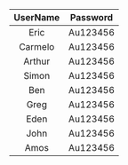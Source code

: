 
| UserName | Password |
| :---: | :---: |
| Eric | Au123456 |
| Carmelo | Au123456 |
| Arthur| Au123456 |
| Simon | Au123456 |
| Ben | Au123456 |
| Greg | Au123456 |
| Eden | Au123456 |
| John | Au123456 |
| Amos | Au123456 |
